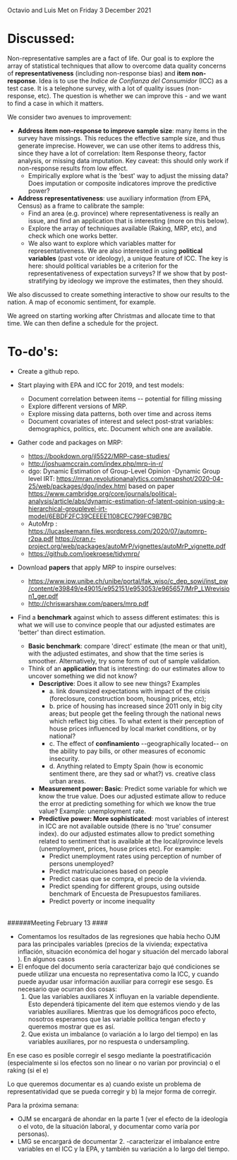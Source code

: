 Octavio and Luis Met on Friday 3 December 2021

# Discussed: 

Non-representative samples are a fact of life. Our goal is to explore the array of statistical techniques that allow to overcome data quality concerns of **representativeness** (including non-response bias) and **item non-response**. Idea is to use the _Indice de Confianza del Consumidor_ (ICC) as a test case. It is a telephone survey, with a lot of quality issues (non-response, etc). The question is whether we can improve this - and we want to find a case in which it matters.

We consider two avenues to improvement:

- **Address item non-response to improve sample size**: many items in the survey have missings. This reduces the effective sample size, and thus generate imprecise. However, we can use other items to address this, since they have a lot of correlation: Item Response theory, factor analysis, or missing data imputation. Key caveat: this should only work if non-response results from low effect.
    - Empirically explore what is the 'best' way to adjust the missing data? Does imputation or composite indicatores improve the predictive power?
- **Address representativeness**: use auxiliary information (from EPA, Census) as a frame to calibrate the sample:
  - Find an area (e.g. province) where representativeness is really an issue, and find an application that is interesting (more on this below).
  - Explore the array of techniques available (Raking, MRP, etc), and check which one works better. 
  - We also want to explore which variables matter for representativeness. We are also interested in using **political variables** (past vote or ideology), a unique feature of ICC. The key is here: should political variables be a criterion for the representativeness of expectation surveys? If we show that by post-stratifying by ideology we improve the estimates, then they should. 

We also discussed to create something interactive to show our results to the nation. A map of economic sentiment, for example. 

We agreed on starting working after Christmas and allocate time to that time. We can then define a schedule for the project. 


# To-do's:

- Create a github repo. 
- Start playing with EPA and ICC for 2019, and test models:
    - Document correlation between items -- potential for filling missing
    - Explore different versions of MRP.
    - Explore missing data patterns, both over time and across items
    - Document covariates of interest and select post-strat variables: demographics, politics, etc. Document which one are available. 
- Gather code and packages on MRP:
    - https://bookdown.org/jl5522/MRP-case-studies/
    - http://joshuamccrain.com/index.php/mrp-in-r/
    - dgo: Dynamic Estimation of Group-Level Opinion -Dynamic Group level IRT: https://mran.revolutionanalytics.com/snapshot/2020-04-25/web/packages/dgo/index.html based on paper https://www.cambridge.org/core/journals/political-analysis/article/abs/dynamic-estimation-of-latent-opinion-using-a-hierarchical-grouplevel-irt-model/6EBDF2FC39CEEEE1108CEC799FC9B7BC 
    - AutoMrp : https://lucasleemann.files.wordpress.com/2020/07/automrp-r2pa.pdf https://cran.r-project.org/web/packages/autoMrP/vignettes/autoMrP_vignette.pdf
    - https://github.com/joekroese/tidymrp/
- Download **papers** that apply MRP to inspire ourselves: 
    - https://www.ipw.unibe.ch/unibe/portal/fak_wiso/c_dep_sowi/inst_pw/content/e39849/e49015/e952151/e953053/e965657/MrP_LWrevision1_ger.pdf
    - http://chriswarshaw.com/papers/mrp.pdf

- Find a **benchmark** against which to assess different estimates: this is what we will use to convince people that our adjusted estimates are 'better' than direct estimation. 
  - **Basic benchmark**: compare 'direct' estimate (the mean or that unit), with the adjusted  estimates, and show that the time series is smoother. Alternatively, try some form of out of sample validation.  
  - Think of an **application** that is interesting: do our estimates allow to uncover something we did not know?
    - **Descriptive**: Does it allow to see new things? Examples
      - a. link downsized expectations with impact of the crisis (foreclosure, construction boom, housing prices, etc);
      - b. price of housing has increased since 2011 only in big city areas; but people get the feeling through the national news which reflect big cities. To what extent is their perception of house prices influenced by local market conditions, or by national?
      - c. The effect of **confinamiento** --geographically located-- on the ability to pay bills, or other measures of economic insecurity.
      - d. Anything related to Empty Spain (how is economic sentiment there, are they sad or what?) vs. creative class urban areas.
    - **Measurement power: Basic**: Predict some variable for which we know the true value. Does our adjusted estimate allow to reduce the error at predicting something for which we know the true value? Example: unemployment rate.
    - **Predictive power: More sophisticated**: most variables of interest in ICC are not available outside (there is no 'true' consumer index). do our adjusted estimates allow to predict something related to sentiment that is available at the local/province levels (unemployment, prices, house prices etc). For example:
      - Predict unemployment rates using perception of number of persons unemployed?
      - Predict matriculaciones based on people
      - Predict casas que se compra, el precio de la vivienda.
      - Predict spending for different groups, using outside benchmark of Encuesta de Presupuestos familiares.
      - Predict poverty or income inequality 


######
######
######Meeting February 13 ####

- Comentamos los resultados de las regresiones que había hecho OJM para las principales variables (precios de la vivienda; expectativa inflación, situación económica del hogar y situación del mercado laboral ). En algunos casos 
- El enfoque del documento sería caracterizar bajo qué condiciones se puede utilizar una encuesta no representativa como la ICC, y cuando puede ayudar usar información auxiliar para corregir ese sesgo. Es necesario que ocurran dos cosas:
  1. Que las variables auxiliares X influyan en la variable dependiente. Esto dependerá típicamente del item que estemos viendo y de las variables auxiliares. Mientras que los demográficos poco efecto, nosotros esperamos que las variable política tengan efecto y queremos mostrar que es así.
  2. Que exista un imbalance (o variación a lo largo del tiempo) en las variables auxiliares, por no respuesta o undersampling.

En ese caso es posible corregir el sesgo mediante la poestratificación (especialmente si los efectos son no linear o no varían por provincia) o el raking (si el e)
  
Lo que queremos documentar es a) cuando existe un problema de representatividad que se pueda corregir y b) la mejor forma de corregir. 

Para la próxima semana: 
- OJM se encargará de ahondar en la parte 1 (ver el efecto de la ideología o el voto, de la situación laboral, y documentar como varía por personas). 
- LMG se encargará de documentar 2. -caracterizar el imbalance entre variables en el ICC y la EPA, y también su variación a lo largo del tiempo. 

